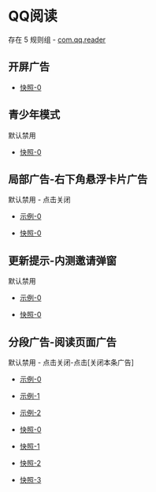 # QQ阅读

存在 5 规则组 - [com.qq.reader](/src/apps/com.qq.reader.ts)

## 开屏广告

- [快照-0](https://i.gkd.li/i/14978239)

## 青少年模式

默认禁用

- [快照-0](https://i.gkd.li/i/13194867)

## 局部广告-右下角悬浮卡片广告

默认禁用 - 点击关闭

- [示例-0](https://m.gkd.li/57941037/17b6444c-e275-4ee4-b1d7-bd7369e08e55)

- [快照-0](https://i.gkd.li/i/14140100)

## 更新提示-内测邀请弹窗

默认禁用

- [示例-0](https://m.gkd.li/57941037/03e35d57-5f40-4ccb-911a-5f9061eab46e)

- [快照-0](https://i.gkd.li/i/14376088)

## 分段广告-阅读页面广告

默认禁用 - 点击关闭-点击[关闭本条广告]

- [示例-0](https://m.gkd.li/57941037/70e15d7d-0911-44e7-b0d6-a8e74c00b8b1)
- [示例-1](https://m.gkd.li/57941037/eb2bca3c-abbc-4666-b505-cdaeeec6a839)
- [示例-2](https://m.gkd.li/57941037/c985da66-c2cc-4400-bb61-8f7ee6dbba11)

- [快照-0](https://i.gkd.li/i/14767123)
- [快照-1](https://i.gkd.li/i/14767126)
- [快照-2](https://i.gkd.li/i/14767165)
- [快照-3](https://i.gkd.li/i/14767124)
